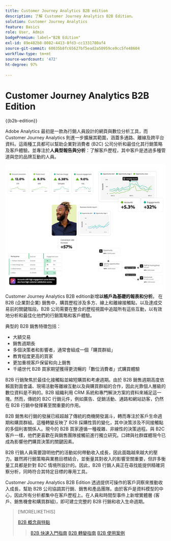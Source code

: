 ```yaml
---
title: Customer Journey Analytics B2B edition
description: 了解 Customer Journey Analytics B2B Edition。
solution: Customer Journey Analytics
feature: Basics
role: User, Admin
badgePremium: label="B2B Edition"
exl-id: 89e482b8-8082-4413-8fd3-cc1331780af4
source-git-commit: 60035b8fc65627bf5ead2a50959ce9cc5fe48604
workflow-type: tm+mt
source-wordcount: '472'
ht-degree: 97%

---
```



# Customer Journey Analytics B2B Edition

{{b2b-edition}}

Adobe Analytics 最初是一款為行銷人員設計的網頁與數位分析工具，而 Customer Journey Analytics 則進一步擴展其範圍，涵蓋多通路、離線及跨平台資料。這兩種工具都可以幫助企業對消費者 (B2C) 公司分析和最佳化其行銷策略及客戶體驗。並專注於&#x200B;**人員型報告與分析**：了解客戶歷程，其中客戶是透過多種管道與您的品牌互動的人員。

![B2B主圖影像](assets/b2b-image.png)
Customer Journey Analytics B2B edition新增**以帳戶為基礎的報表和分析**。 在 B2B (企業對企業) 銷售中，購買歷程涉及多方、線上和離線接觸點，以及達成交易前的關鍵階段。B2B 公司需要在整合的歷程視圖中追蹤所有這些互動，以有效地分析和最佳化他們的行銷策略和客戶體驗。

典型的 B2B 銷售特徵包括：

* 大額交易
* 銷售週期長
* 多個決策者和影響者，通常會組成一個「購買群組」
* 教育程度更高的買家
* 更加重視客戶保留和向上銷售
* 千禧世代 B2B 買家期望獲得更流暢的「數位消費者」式購買體驗

B2B 行銷聚焦於最佳化接觸點並縮短購買和考慮週期。由於 B2B 銷售週期高度依賴面對面會議、現場活動等離線互動以及與購買群組的合作，因此光靠個人層級的數位資料是不夠的。B2B 組織利用 CRM 系統和專門解決方案的資料來補足這一塊。然而，傳統的 B2C 行銷元件，例如廣告、促銷活動、通路和網站訪客，仍然在 B2B 行銷中發揮著至關重要的作用。

B2B 銷售和行銷的發展已經超越了傳統的商機開發漏斗，轉而專注於客戶生命週期和購買群組。這種轉變反映了 B2B 採購性質的變化，其中決策涉及不同接觸點的多個利害關係人。現今的 B2B 買家遵循一種複雜、非線性的決策過程。與 B2C 客戶一樣，他們更喜歡在與銷售團隊接觸前進行獨立研究。口碑與社群媒體現今已成為影響他們購買決策的關鍵因素。

B2B 行銷人員需要證明他們的活動如何帶動收入成長，因此面臨越來越大的壓力。雖然將行銷策略與業務目標結合，並衡量其對收入的影響至關重要，但許多衡量工具都是針對 B2C 情境所設計的。因此，B2B 行銷人員正在尋找能提供精確洞察分析，同時符合其特定目標的專用工具。

Customer Journey Analytics B2B Edition 透過提供可操作的客戶洞察來推動收入成長，幫助 B2B 公司協調其行銷、銷售和產品團隊。由於客戶是資料模型的中心，因此所有分析都集中在客戶歷程上。在人員和時間型事件上新增實體層 (客戶、銷售機會和購買群組)，即可建立完整的 B2B 行銷和收入生命週期。


>[!MORELIKETHIS]
>
>[B2B 概念與特點](cja-b2b-concepts-features.md)
>>[B2B 快速入門指南](cja-b2b-quick-start-guide.md)
>>[B2B 轉變指南](cja-b2b-transition.md)
>>[B2B 使用案例](/help/use-cases/b2b/b2b-edition/use-cases-overview.md)
>
